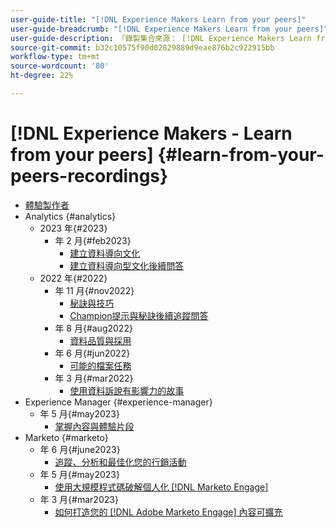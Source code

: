 ```yaml
---
user-guide-title: "[!DNL Experience Makers Learn from your peers]"
user-guide-breadcrumb: "[!DNL Experience Makers Learn from your peers]"
user-guide-description: 「錄製集合來源： [!DNL Experience Makers Learn from your peers]"
source-git-commit: b32c10575f90d02829889d9eae876b2c922915bb
workflow-type: tm+mt
source-wordcount: '80'
ht-degree: 22%

---
```



# [!DNL Experience Makers - Learn from your peers] {#learn-from-your-peers-recordings}

+ [體驗製作者](overview.md)
+ Analytics {#analytics}
   + 2023 年{#2023}
      +  年 2 月{#feb2023}
         + [建立資料導向文化](analytics/feb2023/data-driven-culture.md)
         + [建立資料導向型文化後續問答](analytics/feb2023/data-driven-culture-q-and-a.md)
   + 2022 年{#2022}
      +  年 11 月{#nov2022}
         + [秘訣與技巧](analytics/nov2022/tips-and-tricks.md)
         + [Champion提示與秘訣後續追蹤問答](analytics/nov2022/tips-and-tricks-q-and-a.md)
      +  年 8 月{#aug2022}
         + [資料品質與採用](analytics/aug2022/data-quality.md)
      +  年 6 月{#jun2022}
         + [可能的檔案任務](analytics/june2022/mission-possible.md)
      +  年 3 月{#mar2022}
         + [使用資料訴說有影響力的故事](analytics/mar2022/stories-with-data.md)
+ Experience Manager {#experience-manager}
   +  年 5 月{#may2023}
      + [掌握內容與體驗片段](experience-manager/may2023/mastering-content-and-experience-fragments.md)
+ Marketo {#marketo}
   +  年 6 月{#june2023}
      + [追蹤、分析和最佳化您的行銷活動](marketo/june2023/marketing-campaigns.md)
   +  年 5 月{#may2023}
      + [使用大規模程式碼破解個人化 [!DNL Marketo Engage]](marketo/may2023/personalization-at-scale.md)
   +  年 3 月{#mar2023}
      + [如何打造您的 [!DNL Adobe Marketo Engage] 內容可擴充](marketo/mar2023/templates-tokens-teamwork.md)
